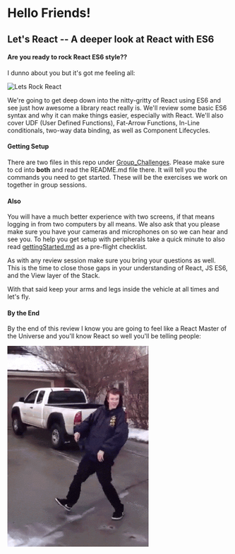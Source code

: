 # Hello Friends!


## Let's React -- A deeper look at React with ES6



#### Are you ready to rock React ES6 style??


I dunno about you but it's got me feeling all:

![Lets Rock React](images/rockIt.gif)


We're going to get deep down into the nitty-gritty of React using ES6 and see
just how awesome a library react really is. We'll review some basic ES6 syntax
and why it can make things easier, especially with React. We'll also cover UDF
(User Defined Functions), Fat-Arrow Functions, In-Line conditionals, two-way data binding, as well as Component Lifecycles.

#### Getting Setup

There are two files in this repo under [Group_Challenges](https://github.com/coding-boot-camp/student-tech-fellow/tree/master/Lets_React_Review_Session/Group_Challenges).
Please make sure to cd into __both__ and read the README.md file there.
It will tell you the commands you need to get started. These will be the exercises we work on together in group sessions.

#### Also

You will have a much better experience with two screens, if that means logging in from two computers by all means. We also ask that you please make sure you have your cameras and microphones on so we can hear and see you. To help you get setup with peripherals take a quick minute to also read [gettingStarted.md](https://github.com/coding-boot-camp/student-tech-fellow/tree/master/gettingStarted.md)
as a pre-flight checklist.

As with any review session make sure you bring your questions as well. This is the time to close those gaps in your understanding of React, JS ES6, and the View layer of the Stack.

With that said keep your arms and legs inside the vehicle at all times and let's fly.


#### By the End
By the end of this review I know you are going to feel like a React Master of the Universe and you'll know React so well you'll be telling people:

![Smooth](images/smooth.gif)
